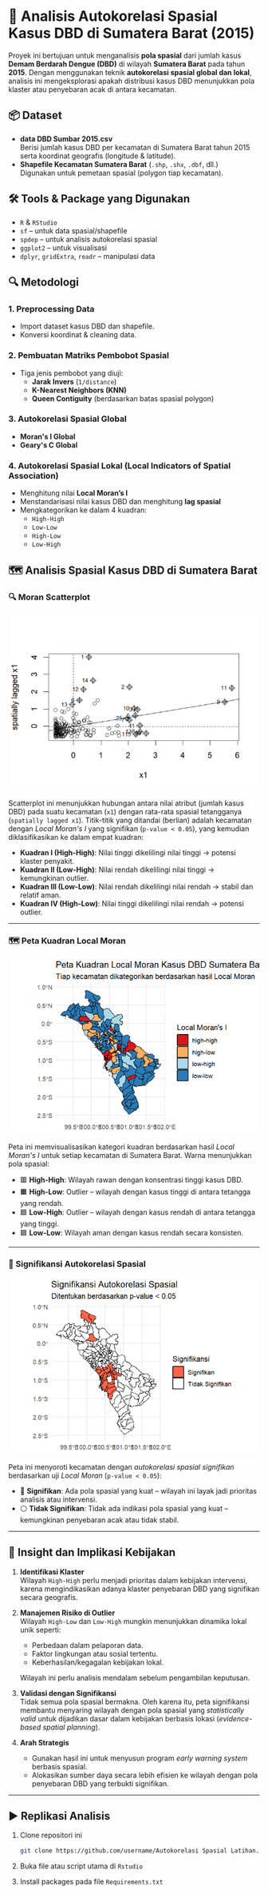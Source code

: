 # 🦟 Analisis Autokorelasi Spasial Kasus DBD di Sumatera Barat (2015)

Proyek ini bertujuan untuk menganalisis **pola spasial** dari jumlah kasus **Demam Berdarah Dengue (DBD)** di wilayah **Sumatera Barat** pada tahun **2015**. Dengan menggunakan teknik **autokorelasi spasial global dan lokal**, analisis ini mengeksplorasi apakah distribusi kasus DBD menunjukkan pola klaster atau penyebaran acak di antara kecamatan.

## 📦 Dataset

- **data DBD Sumbar 2015.csv**  
  Berisi jumlah kasus DBD per kecamatan di Sumatera Barat tahun 2015 serta koordinat geografis (longitude & latitude).
- **Shapefile Kecamatan Sumatera Barat** (`.shp`, `.shx`, `.dbf`, dll.)  
  Digunakan untuk pemetaan spasial (polygon tiap kecamatan).

## 🛠️ Tools & Package yang Digunakan

- `R` & `RStudio`
- `sf` – untuk data spasial/shapefile
- `spdep` – untuk analisis autokorelasi spasial
- `ggplot2` – untuk visualisasi
- `dplyr`, `gridExtra`, `readr` – manipulasi data

## 🔍 Metodologi

### 1. Preprocessing Data

- Import dataset kasus DBD dan shapefile.
- Konversi koordinat & cleaning data.

### 2. Pembuatan Matriks Pembobot Spasial

- Tiga jenis pembobot yang diuji:
  - **Jarak Invers** (`1/distance`)
  - **K-Nearest Neighbors (KNN)**
  - **Queen Contiguity** (berdasarkan batas spasial polygon)

### 3. Autokorelasi Spasial Global

- **Moran's I Global**
- **Geary's C Global**

### 4. Autokorelasi Spasial Lokal (Local Indicators of Spatial Association)

- Menghitung nilai **Local Moran’s I**
- Menstandarisasi nilai kasus DBD dan menghitung **lag spasial**
- Mengkategorikan ke dalam 4 kuadran:
  - `High-High`
  - `Low-Low`
  - `High-Low`
  - `Low-High`

## 🗺️ Analisis Spasial Kasus DBD di Sumatera Barat

### 🔍 Moran Scatterplot

![Moran Scatterplot](Moran%20Scatterplot.png)

Scatterplot ini menunjukkan hubungan antara nilai atribut (jumlah kasus DBD) pada suatu kecamatan (`x1`) dengan rata-rata spasial tetangganya (`spatially lagged x1`). Titik-titik yang ditandai (berlian) adalah kecamatan dengan _Local Moran's I_ yang signifikan (`p-value < 0.05`), yang kemudian diklasifikasikan ke dalam empat kuadran:

- **Kuadran I (High-High)**: Nilai tinggi dikelilingi nilai tinggi → potensi klaster penyakit.
- **Kuadran II (Low-High)**: Nilai rendah dikelilingi nilai tinggi → kemungkinan outlier.
- **Kuadran III (Low-Low)**: Nilai rendah dikelilingi nilai rendah → stabil dan relatif aman.
- **Kuadran IV (High-Low)**: Nilai tinggi dikelilingi nilai rendah → potensi outlier.

---

### 🗺️ Peta Kuadran Local Moran

![Peta Kuadran Local Moran](Peta%20Kuadran%20Local%20Moran.png)

Peta ini memvisualisasikan kategori kuadran berdasarkan hasil _Local Moran's I_ untuk setiap kecamatan di Sumatera Barat. Warna menunjukkan pola spasial:

- 🟥 **High-High**: Wilayah rawan dengan konsentrasi tinggi kasus DBD.
- 🟧 **High-Low**: Outlier – wilayah dengan kasus tinggi di antara tetangga yang rendah.
- 🟦 **Low-High**: Outlier – wilayah dengan kasus rendah di antara tetangga yang tinggi.
- 🟩 **Low-Low**: Wilayah aman dengan kasus rendah secara konsisten.

---

### 🧪 Signifikansi Autokorelasi Spasial

![Signifikansi Autokorelasi Spasial](Visualisasi%20Signifikansi%20Autokorelasi%20Spasial.png)

Peta ini menyoroti kecamatan dengan _autokorelasi spasial signifikan_ berdasarkan uji _Local Moran_ (`p-value < 0.05`):

- 🔴 **Signifikan**: Ada pola spasial yang kuat – wilayah ini layak jadi prioritas analisis atau intervensi.
- ⚪ **Tidak Signifikan**: Tidak ada indikasi pola spasial yang kuat – kemungkinan penyebaran acak atau tidak stabil.

---

## 🧠 Insight dan Implikasi Kebijakan

1. **Identifikasi Klaster**  
   Wilayah `High-High` perlu menjadi prioritas dalam kebijakan intervensi, karena mengindikasikan adanya klaster penyebaran DBD yang signifikan secara geografis.

2. **Manajemen Risiko di Outlier**  
   Wilayah `High-Low` dan `Low-High` mungkin menunjukkan dinamika lokal unik seperti:

   - Perbedaan dalam pelaporan data.
   - Faktor lingkungan atau sosial tertentu.
   - Keberhasilan/kegagalan kebijakan lokal.

   Wilayah ini perlu analisis mendalam sebelum pengambilan keputusan.

3. **Validasi dengan Signifikansi**  
   Tidak semua pola spasial bermakna. Oleh karena itu, peta signifikansi membantu menyaring wilayah dengan pola spasial yang _statistically valid_ untuk dijadikan dasar dalam kebijakan berbasis lokasi (_evidence-based spatial planning_).

4. **Arah Strategis**
   - Gunakan hasil ini untuk menyusun program _early warning system_ berbasis spasial.
   - Alokasikan sumber daya secara lebih efisien ke wilayah dengan pola penyebaran DBD yang terbukti signifikan.

---

## ▶️ Replikasi Analisis

1. Clone repositori ini
   ```bash
   git clone https://github.com/username/Autokorelasi Spasial Latihan.git
   ```
2. Buka file atau script utama di `Rstudio`

3. Install packages pada file `Requirements.txt`
